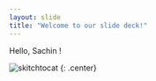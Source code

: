 ```yaml
---
layout: slide
title: "Welcome to our slide deck!"
---
```


Hello, Sachin !

![skitchtocat](https://octodex.github.com/images/skitchtocat.png)
{: .center}
